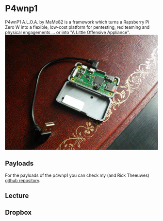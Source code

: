 # P4wnp1
P4wnP1 A.L.O.A. by MaMe82 is a framework which turns a Rapsberry Pi Zero W into a flexible, low-cost platform for pentesting, red teaming and physical engagements ... or into "A Little Offensive Appliance".
![p4wnp1](images/p4wnp1.jpg)

## Payloads
For the payloads of the p4wnp1 you can check my (and Rick Theeuwes) [github repository](https://github.com/Riqky/Payloads).

## Lecture


## Dropbox


